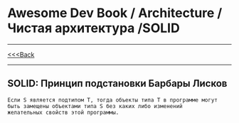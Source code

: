 # Awesome Dev Book / Architecture / Чистая архитектура /SOLID

***
[<<<Back](./INDEX.md)
***

## SOLID: Принцип подстановки Барбары Лисков

```
Если S является подтипом T, тогда объекты типа Т в программе могут быть замещены объектами типа S без каких либо изменений 
желательных свойств этой программы.
```
